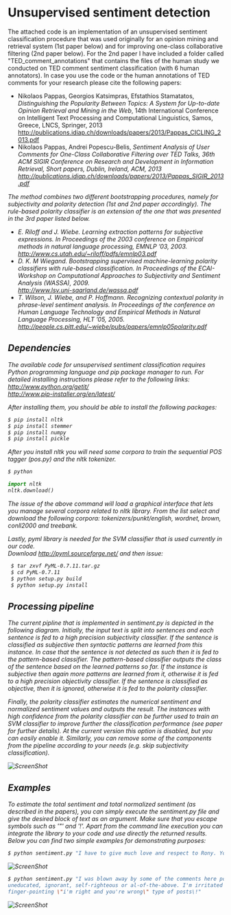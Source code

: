 Unsupervised sentiment detection
======================
The attached code is an implementation of an unsupervised sentiment classification procedure that was used originally for an opinion mining
and retrieval system (1st paper below) and for improving one-class collaborative filtering (2nd paper below). For the 2nd paper
I have included a folder called "TED_comment_annotations" that contains the files of the human study we conducted on TED 
comment sentiment classification (with 6 human annotators). In case you use the code or the human annotations of TED 
comments for your research please cite the following papers:
<ul>
<li>
Nikolaos Pappas, Georgios Katsimpras, Efstathios Stamatatos, <i>Distinguishing the Popularity Between Topics: A System for Up-to-date Opinion Retrieval and Mining in the Web</i>, 14th International Conference on Intelligent Text Processing and Computational Linguistics, Samos, Greece, LNCS, Springer, 2013 <br /> 
<a href="http://publications.idiap.ch/downloads/papers/2013/Pappas_CICLING_2013.pdf" target="_blank">http://publications.idiap.ch/downloads/papers/2013/Pappas_CICLING_2013.pdf</a>
</li> 
<li>
Nikolaos Pappas, Andrei Popescu-Belis, <i>Sentiment Analysis of User Comments for One-Class Collaborative Filtering over TED Talks, 36th ACM SIGIR Conference on Research and Development in Information Retrieval, Short papers, Dublin, Ireland, ACM, 2013 <br /> 
<a href="http://publications.idiap.ch/downloads/papers/2013/Pappas_SIGIR_2013.pdf" target="_blank">http://publications.idiap.ch/downloads/papers/2013/Pappas_SIGIR_2013.pdf</a>
</li>
</ul>

The method combines two different bootstrapping procedures, namely for subjectivity and polarity detection (1st
and 2nd paper accordingly). The rule-based polarity classifier is an extension of the one that was presented in 
the 3rd paper listed below.

- E. Riloff and J. Wiebe. Learning extraction patterns for subjective expressions.
In Proceedings of the 2003 conference on Empirical methods in natural language
processing, EMNLP ’03, 2003.  <br />
<a href="http://www.cs.utah.edu/~riloff/pdfs/emnlp03.pdf" target="_blank">http://www.cs.utah.edu/~riloff/pdfs/emnlp03.pdf</a>
- D. K. M Wiegand. Bootstrapping supervised machine-learning polarity classifiers with rule-based classification. 
In Proceedings of the ECAI-Workshop on Computational Approaches to Subjectivity and Sentiment Analysis (WASSA), 2009.  <br />
<a href="http://www.lsv.uni-saarland.de/wassa.pdf" target="_blank">http://www.lsv.uni-saarland.de/wassa.pdf</a>
- T. Wilson, J. Wiebe, and P. Hoffmann. Recognizing contextual polarity in phrase-level sentiment 
analysis. In Proceedings of the conference on Human Language Technology and Empirical Methods in 
Natural Language Processing, HLT ’05, 2005. <br />
<a href="http://people.cs.pitt.edu/~wiebe/pubs/papers/emnlp05polarity.pdf" target="_blank">http://people.cs.pitt.edu/~wiebe/pubs/papers/emnlp05polarity.pdf</a>

Dependencies
------------
The available code for unsupervised sentiment classification requires Python programming 
language and pip package manager to run. For detailed installing instructions please refer to 
the following links: <br />
http://www.python.org/getit/ <br />
http://www.pip-installer.org/en/latest/

After installing them, you should be able to install the following packages: <br />
```bash
$ pip install nltk  
$ pip install stemmer 
$ pip install numpy
$ pip install pickle 
```

After you install nltk you will need some corpora to train the sequential POS tagger (pos.py) and the nltk tokenizer.
```bash
$ python 
```
```python
import nltk 
nltk.download() 
```  
The issue of the above command will load a graphical interface that lets you manage several corpora
related to nltk library. From the list select and download the following corpora: 
*tokenizers/punkt/english*, *wordnet*, *brown*, *conll2000* and *treebank*. 

Lastly, pyml library is needed for the SVM classifier that is used currently in our code. <br />
Download http://pyml.sourceforge.net/ and then issue: <br />
```bash 
 $ tar zxvf PyML-0.7.11.tar.gz
 $ cd PyML-0.7.11
 $ python setup.py build
 $ python setup.py install 
```


Processing pipeline
-------------------
The current pipline that is implemented in sentiment.py is depicted in the following diagram. Initially,
the input text is split into sentences and each sentence is fed to a high precision subjectivity classifier.
If the sentence is classified as subjective then syntactic patterns are learned from this instance. In case 
that the sentence is not detected as such then it is fed to the pattern-based classifier. The pattern-based
classifier outputs the class of the sentence based on the learned patterns so far. If the instance is subjective
then again more patterns are learned from it, otherwise it is fed to a high precision objectivity classifier.
If the sentence is classified as objective, then it is ignored, otherwise it is fed to the polarity classifier.

Finally, the polarity classifier estimates the numerical sentiment and normalized sentiment values and outputs
the result. The instances with high confidence from the polarity classifier can be further used to train an SVM 
classifier to improve further the classification performance (see paper for further details). At the current version
this option is disabled, but you can easily enable it. Similarly, you can remove some of the components from the 
pipeline according to your needs (e.g. skip subjectivity classification).


![ScreenShot](https://raw.github.com/nik0spapp/unsupervised_sentiment/master/examples/bootstrap.png)

Examples
--------
To estimate the total sentiment and total normalized sentiment (as described in the papers), 
you can simply execute the sentiment.py file and give the desired block of text as an argument.
Make sure that you escape symbols such as '"' and '!'. Apart from the command line execution you 
can integrate the library to your code and use directly the returned results. Below you can 
find two simple examples for demonstrating purposes:

```bash
$ python sentiment.py "I have to give much love and respect to Rony. Your work is Amazing\!"
```
![ScreenShot](https://raw.github.com/nik0spapp/unsupervised_sentiment/master/examples/1.png)



```bash
$ python sentiment.py "I was blown away by some of the comments here posted by people who is either 
uneducated, ignorant, self-righteous or al-of-the-above. I'm irritated and saddened as I read these 
finger-pointing \"i'm right and you're wrong\" type of posts\!"
```
![ScreenShot](https://raw.github.com/nik0spapp/unsupervised_sentiment/master/examples/2.png)


